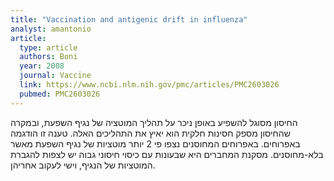 ```yaml
---
title: "Vaccination and antigenic drift in influenza"
analyst: amantonio
article:
  type: article
  authors: Boni
  year: 2008
  journal: Vaccine
  link: https://www.ncbi.nlm.nih.gov/pmc/articles/PMC2603026
  pubmed: PMC2603026
---
```


החיסון מסוגל להשפיע באופן ניכר על תהליך המוטציה של נגיף השפעת, ובמקרה שהחיסון מספק חסינות חלקית הוא יאיץ את התהליכים האלה. טענה זו הודגמה באפרוחים. באפרוחים המחוסנים נצפו פי 2 יותר מוטציות של נגיף השפעת מאשר בלא-מחוסנים.
מסקנת המחברים היא שבעונות עם כיסוי חיסוני גבוה יש לצפות להגברת המוטציות של הנגיף, וישי לעקוב אחריהן.

